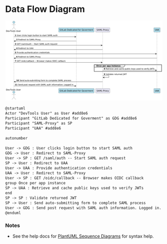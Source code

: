 # Data Flow Diagram

![data flow diagram](../rendered/apps/data.flow.png)

```plantuml
@startuml
Actor "DevTools User" as User #add8e6
Participant "GitLab Dedicated for Goverment" as GDG #add8e6
Participant "SAML-Proxy" as SP
Participant "UAA" #add8e6

autonumber

User -> GDG : User clicks login button to start SAML auth
GDG -> User : Redirect to SAML-Proxy
User -> SP : GET /saml/auth -- Start SAML auth request
SP -> User : Redirect to UAA
User -> UAA : Provide authentication credentials
UAA -> User : Redirect to SAML-Proxy
User -> SP : GET /oidc/callback -- Browser makes OIDC callback
group Once per app instance
SP -> UAA : Retrieve and cache public keys used to verify JWTs
end
SP -> SP : Validate returned JWT
SP -> User : Send auto-submitting form to complete SAML process
User -> GDG : Send post request with SAML auth information. Logged in.
@enduml
```

### Notes

* See the help docs for [PlantUML Sequence Diagrams](https://plantuml.com/sequence-diagram) for syntax help.
